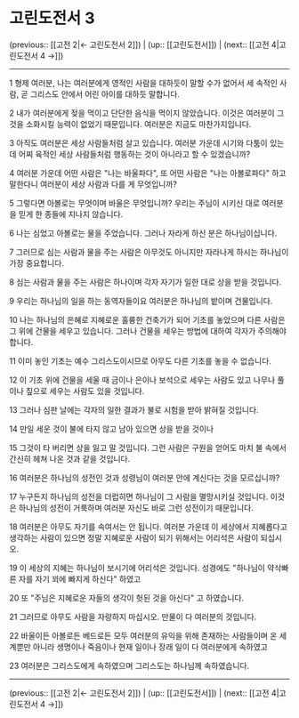 # 고린도전서 3

(previous:: [[고전 2|← 고린도전서 2]]) | (up:: [[고린도전서]]) | (next:: [[고전 4|고린도전서 4 →]])

***




1 
형제 여러분, 나는 여러분에게 영적인 사람을 대하듯이 말할 수가 없어서 세 속적인 사람, 곧 그리스도 안에서 어린 아이를 대하듯 말합니다. 



2 
내가 여러분에게 젖을 먹이고 단단한 음식을 먹이지 않았습니다. 이것은 여러분이 그것을 소화시킬 능력이 없었기 때문입니다. 여러분은 지금도 마찬가지입니다. 



3 
아직도 여러분은 세상 사람들처럼 살고 있습니다. 여러분 가운데 시기와 다툼이 있는데 어찌 육적인 세상 사람들처럼 행동하는 것이 아니라고 할 수 있겠습니까? 



4 
여러분 가운데 어떤 사람은 "나는 바울파다", 또 어떤 사람은 "나는 아볼로파다" 하고 말한다니 여러분이 세상 사람과 다를 게 무엇입니까? 



5 
그렇다면 아볼로는 무엇이며 바울은 무엇입니까? 우리는 주님이 시키신 대로 여러분을 믿게 한 종들에 지나지 않습니다. 



6 
나는 심었고 아볼로는 물을 주었습니다. 그러나 자라게 하신 분은 하나님이십니다. 



7 
그러므로 심는 사람과 물을 주는 사람은 아무것도 아니지만 자라나게 하시는 하나님이 가장 중요합니다. 



8 
심는 사람과 물을 주는 사람은 하나이며 각자 자기가 일한 대로 상을 받을 것입니다. 



9 
우리는 하나님의 일을 하는 동역자들이요 여러분은 하나님의 밭이며 건물입니다. 



10 
나는 하나님의 은혜로 지혜로운 훌륭한 건축가가 되어 기초를 놓았으며 다른 사람은 그 위에 건물을 세우고 있습니다. 그러나 건물을 세우는 방법에 대하여 각자가 주의해야 합니다. 



11 
이미 놓인 기초는 예수 그리스도이시므로 아무도 다른 기초를 놓을 수 없습니다. 



12 
이 기초 위에 건물을 세울 때 금이나 은이나 보석으로 세우는 사람도 있고 나무나 풀이나 짚으로 세우는 사람도 있을 것입니다. 



13 
그러나 심판 날에는 각자의 일한 결과가 불로 시험을 받아 밝혀질 것입니다. 



14 
만일 세운 것이 불에 타지 않고 남아 있으면 상을 받을 것이나 



15 
그것이 타 버리면 상을 잃고 말 것입니다. 그런 사람은 구원을 얻어도 마치 불 속에서 간신히 헤쳐 나온 것과 같을 것입니다. 



16 
여러분은 하나님의 성전인 것과 성령님이 여러분 안에 계신다는 것을 모르십니까? 



17 
누구든지 하나님의 성전을 더럽히면 하나님이 그 사람을 멸망시키실 것입니다. 이것은 하나님의 성전이 거룩하며 여러분 자신도 바로 그런 성전이기 때문입니다. 



18 
여러분은 아무도 자기를 속여서는 안 됩니다. 여러분 가운데 이 세상에서 지혜롭다고 생각하는 사람이 있으면 정말 지혜로운 사람이 되기 위해서는 어리석은 사람이 되십시오. 



19 
이 세상의 지혜는 하나님이 보시기에 어리석은 것입니다. 성경에도 "하나님이 약삭빠른 자를 자기 꾀에 빠지게 하신다" 하였고 



20 
또 "주님은 지혜로운 자들의 생각이 헛된 것을 아신다" 고 하였습니다. 



21 
그러므로 아무도 사람을 자랑하지 마십시오. 만물이 다 여러분의 것입니다. 



22 
바울이든 아볼로든 베드로든 모두 여러분의 유익을 위해 존재하는 사람들이며 온 세계뿐만 아니라 생명이나 죽음이나 현재 일이나 장래 일이 다 여러분에게 속하였고 



23 
여러분은 그리스도에게 속하였으며 그리스도는 하나님께 속하였습니다.

***

(previous:: [[고전 2|← 고린도전서 2]]) | (up:: [[고린도전서]]) | (next:: [[고전 4|고린도전서 4 →]])
